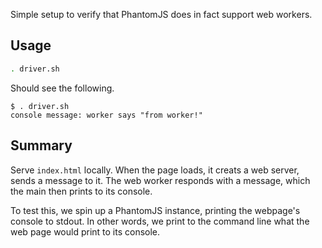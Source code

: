 Simple setup to verify that PhantomJS does in fact support web workers.

## Usage

```bash
. driver.sh
```

Should see the following.

    $ . driver.sh
    console message: worker says "from worker!"

## Summary

Serve `index.html` locally.
When the page loads, it creats a web server, sends a message to it.
The web worker responds with a message, which the main then prints to its console.

To test this, we spin up a PhantomJS instance, printing the webpage's console to stdout.
In other words, we print to the command line what the web page would print to its console.
